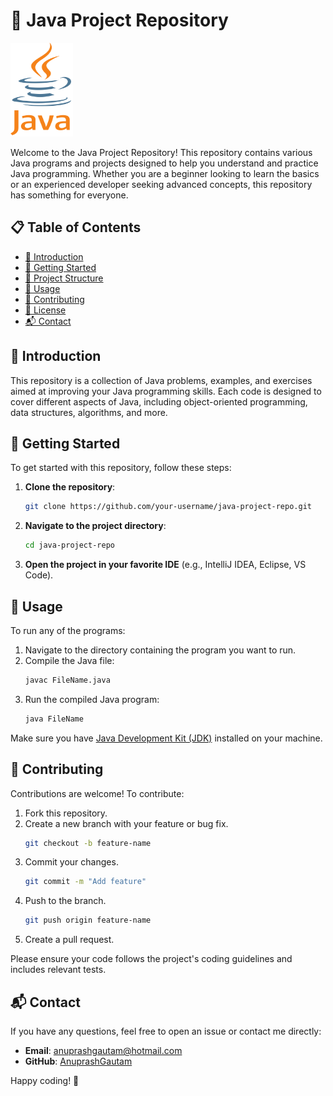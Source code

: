 # 🚀 Java Project Repository

<img src="./assets/java.png" alt="C" width="100" height="150">

Welcome to the Java Project Repository! This repository contains various Java programs and projects designed to help you understand and practice Java programming. Whether you are a beginner looking to learn the basics or an experienced developer seeking advanced concepts, this repository has something for everyone.

## 📋 Table of Contents

- [📖 Introduction](#-introduction)
- [🚀 Getting Started](#-getting-started)
- [📁 Project Structure](#-project-structure)
- [🔧 Usage](#-usage)
- [🤝 Contributing](#-contributing)
- [📜 License](#-license)
- [📬 Contact](#-contact)

## 📖 Introduction

This repository is a collection of Java problems, examples, and exercises aimed at improving your Java programming skills. Each code is designed to cover different aspects of Java, including object-oriented programming, data structures, algorithms, and more.

## 🚀 Getting Started

To get started with this repository, follow these steps:

1. **Clone the repository**:
    ```sh
    git clone https://github.com/your-username/java-project-repo.git
    ```
2. **Navigate to the project directory**:
    ```sh
    cd java-project-repo
    ```
3. **Open the project in your favorite IDE** (e.g., IntelliJ IDEA, Eclipse, VS Code).


## 🔧 Usage

To run any of the programs:

1. Navigate to the directory containing the program you want to run.
2. Compile the Java file:
    ```sh
    javac FileName.java
    ```
3. Run the compiled Java program:
    ```sh
    java FileName
    ```

Make sure you have [Java Development Kit (JDK)](https://www.oracle.com/java/technologies/javase-downloads.html) installed on your machine.

## 🤝 Contributing

Contributions are welcome! To contribute:

1. Fork this repository.
2. Create a new branch with your feature or bug fix.
    ```sh
    git checkout -b feature-name
    ```
3. Commit your changes.
    ```sh
    git commit -m "Add feature"
    ```
4. Push to the branch.
    ```sh
    git push origin feature-name
    ```
5. Create a pull request.

Please ensure your code follows the project's coding guidelines and includes relevant tests.

## 📬 Contact

If you have any questions, feel free to open an issue or contact me directly:

- **Email**: [anuprashgautam@hotmail.com](mailto:anuprashgautam@hotmail.com)
- **GitHub**: [AnuprashGautam](https://github.com/AnuprashGautam)

Happy coding! 🎉
